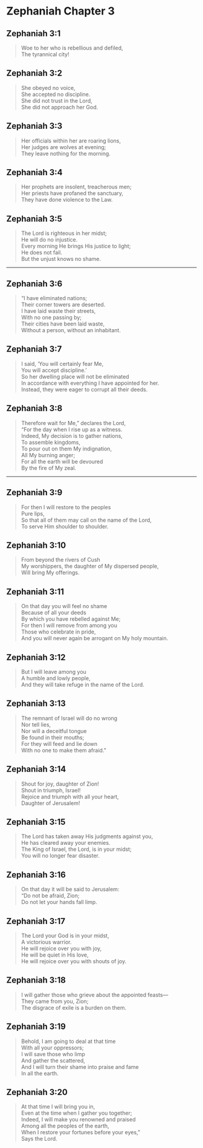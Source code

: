 # Zephaniah Chapter 3

## Zephaniah 3:1

> Woe to her who is rebellious and defiled,  
> The tyrannical city!

## Zephaniah 3:2

> She obeyed no voice,  
> She accepted no discipline.  
> She did not trust in the Lord,  
> She did not approach her God.

## Zephaniah 3:3

> Her officials within her are roaring lions,  
> Her judges are wolves at evening;  
> They leave nothing for the morning.

## Zephaniah 3:4

> Her prophets are insolent, treacherous men;  
> Her priests have profaned the sanctuary,  
> They have done violence to the Law.

## Zephaniah 3:5

> The Lord is righteous in her midst;  
> He will do no injustice.  
> Every morning He brings His justice to light;  
> He does not fail.  
> But the unjust knows no shame.

---

## Zephaniah 3:6

> “I have eliminated nations;  
> Their corner towers are deserted.  
> I have laid waste their streets,  
> With no one passing by;  
> Their cities have been laid waste,  
> Without a person, without an inhabitant.

## Zephaniah 3:7

> I said, ‘You will certainly fear Me,  
> You will accept discipline.’  
> So her dwelling place will not be eliminated  
> In accordance with everything I have appointed for her.  
> Instead, they were eager to corrupt all their deeds.

## Zephaniah 3:8

> Therefore wait for Me,” declares the Lord,  
> “For the day when I rise up as a witness.  
> Indeed, My decision is to gather nations,  
> To assemble kingdoms,  
> To pour out on them My indignation,  
> All My burning anger;  
> For all the earth will be devoured  
> By the fire of My zeal.

---

## Zephaniah 3:9

> For then I will restore to the peoples  
> Pure lips,  
> So that all of them may call on the name of the Lord,  
> To serve Him shoulder to shoulder.

## Zephaniah 3:10

> From beyond the rivers of Cush  
> My worshippers, the daughter of My dispersed people,  
> Will bring My offerings.

## Zephaniah 3:11

> On that day you will feel no shame  
> Because of all your deeds  
> By which you have rebelled against Me;  
> For then I will remove from among you  
> Those who celebrate in pride,  
> And you will never again be arrogant on My holy mountain.

## Zephaniah 3:12

> But I will leave among you  
> A humble and lowly people,  
> And they will take refuge in the name of the Lord.

## Zephaniah 3:13

> The remnant of Israel will do no wrong  
> Nor tell lies,  
> Nor will a deceitful tongue  
> Be found in their mouths;  
> For they will feed and lie down  
> With no one to make them afraid.”

## Zephaniah 3:14

> Shout for joy, daughter of Zion!  
> Shout in triumph, Israel!  
> Rejoice and triumph with all your heart,  
> Daughter of Jerusalem!

## Zephaniah 3:15

> The Lord has taken away His judgments against you,  
> He has cleared away your enemies.  
> The King of Israel, the Lord, is in your midst;  
> You will no longer fear disaster.

## Zephaniah 3:16

> On that day it will be said to Jerusalem:  
> “Do not be afraid, Zion;  
> Do not let your hands fall limp.

## Zephaniah 3:17

> The Lord your God is in your midst,  
> A victorious warrior.  
> He will rejoice over you with joy,  
> He will be quiet in His love,  
> He will rejoice over you with shouts of joy.

## Zephaniah 3:18

> I will gather those who grieve about the appointed feasts—  
> They came from you, Zion;  
> The disgrace of exile is a burden on them.

## Zephaniah 3:19

> Behold, I am going to deal at that time  
> With all your oppressors;  
> I will save those who limp  
> And gather the scattered,  
> And I will turn their shame into praise and fame  
> In all the earth.

## Zephaniah 3:20

> At that time I will bring you in,  
> Even at the time when I gather you together;  
> Indeed, I will make you renowned and praised  
> Among all the peoples of the earth,  
> When I restore your fortunes before your eyes,”  
> Says the Lord.
